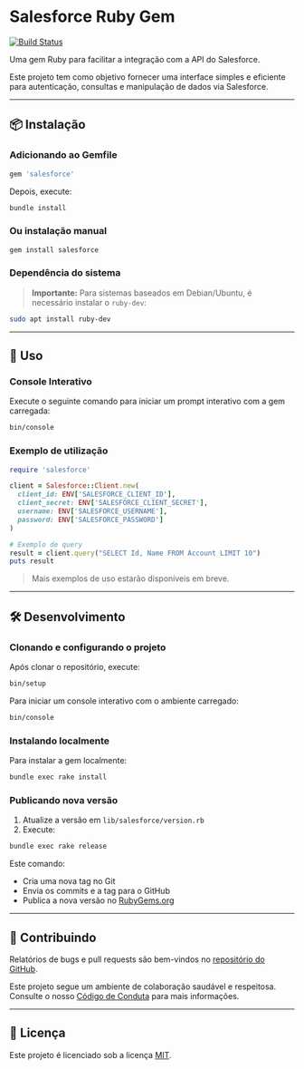 # Salesforce Ruby Gem

[![Build Status](https://github.com/gildemberg-santos/salesforce/actions/workflows/main.yml/badge.svg)](https://github.com/gildemberg-santos/salesforce/actions)

Uma gem Ruby para facilitar a integração com a API do Salesforce.

Este projeto tem como objetivo fornecer uma interface simples e eficiente para autenticação, consultas e manipulação de dados via Salesforce.

---

## 📦 Instalação

### Adicionando ao Gemfile

```ruby
gem 'salesforce'
```

Depois, execute:

```bash
bundle install
```

### Ou instalação manual

```bash
gem install salesforce
```

### Dependência do sistema

> **Importante:** Para sistemas baseados em Debian/Ubuntu, é necessário instalar o `ruby-dev`:

```bash
sudo apt install ruby-dev
```

---

## 🚀 Uso

### Console Interativo

Execute o seguinte comando para iniciar um prompt interativo com a gem carregada:

```bash
bin/console
```

### Exemplo de utilização

```ruby
require 'salesforce'

client = Salesforce::Client.new(
  client_id: ENV['SALESFORCE_CLIENT_ID'],
  client_secret: ENV['SALESFORCE_CLIENT_SECRET'],
  username: ENV['SALESFORCE_USERNAME'],
  password: ENV['SALESFORCE_PASSWORD']
)

# Exemplo de query
result = client.query("SELECT Id, Name FROM Account LIMIT 10")
puts result
```

> Mais exemplos de uso estarão disponíveis em breve.

---

## 🛠 Desenvolvimento

### Clonando e configurando o projeto

Após clonar o repositório, execute:

```bash
bin/setup
```

Para iniciar um console interativo com o ambiente carregado:

```bash
bin/console
```

### Instalando localmente

Para instalar a gem localmente:

```bash
bundle exec rake install
```

### Publicando nova versão

1. Atualize a versão em `lib/salesforce/version.rb`
2. Execute:

```bash
bundle exec rake release
```

Este comando:
- Cria uma nova tag no Git
- Envia os commits e a tag para o GitHub
- Publica a nova versão no [RubyGems.org](https://rubygems.org)

---

## 🤝 Contribuindo

Relatórios de bugs e pull requests são bem-vindos no [repositório do GitHub](https://github.com/gildemberg-santos/salesforce).

Este projeto segue um ambiente de colaboração saudável e respeitosa. Consulte o nosso [Código de Conduta](https://github.com/gildemberg-santos/salesforce/blob/master/CODE_OF_CONDUCT.md) para mais informações.

---

## 📄 Licença

Este projeto é licenciado sob a licença [MIT](https://opensource.org/licenses/MIT).
